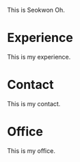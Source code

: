 This is Seokwon Oh.

# Experience

This is my experience.

# Contact

This is my contact.

# Office

This is my office.
